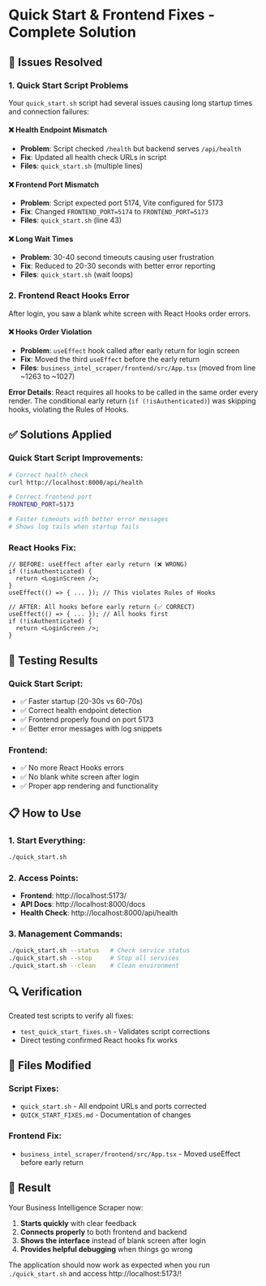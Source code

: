 # Quick Start & Frontend Fixes - Complete Solution

## 🔧 Issues Resolved

### 1. Quick Start Script Problems
Your `quick_start.sh` script had several issues causing long startup times and connection failures:

#### ❌ **Health Endpoint Mismatch** 
- **Problem**: Script checked `/health` but backend serves `/api/health`
- **Fix**: Updated all health check URLs in script
- **Files**: `quick_start.sh` (multiple lines)

#### ❌ **Frontend Port Mismatch**
- **Problem**: Script expected port 5174, Vite configured for 5173  
- **Fix**: Changed `FRONTEND_PORT=5174` to `FRONTEND_PORT=5173`
- **Files**: `quick_start.sh` (line 43)

#### ❌ **Long Wait Times**
- **Problem**: 30-40 second timeouts causing user frustration
- **Fix**: Reduced to 20-30 seconds with better error reporting
- **Files**: `quick_start.sh` (wait loops)

### 2. Frontend React Hooks Error
After login, you saw a blank white screen with React Hooks order errors.

#### ❌ **Hooks Order Violation**
- **Problem**: `useEffect` hook called after early return for login screen
- **Fix**: Moved the third `useEffect` before the early return
- **Files**: `business_intel_scraper/frontend/src/App.tsx` (moved from line ~1263 to ~1027)

**Error Details**: React requires all hooks to be called in the same order every render. The conditional early return (`if (!isAuthenticated)`) was skipping hooks, violating the Rules of Hooks.

## ✅ Solutions Applied

### Quick Start Script Improvements:
```bash
# Correct health check
curl http://localhost:8000/api/health

# Correct frontend port
FRONTEND_PORT=5173

# Faster timeouts with better error messages
# Shows log tails when startup fails
```

### React Hooks Fix:
```tsx
// BEFORE: useEffect after early return (❌ WRONG)
if (!isAuthenticated) {
  return <LoginScreen />;
}
useEffect(() => { ... }); // This violates Rules of Hooks

// AFTER: All hooks before early return (✅ CORRECT)
useEffect(() => { ... }); // All hooks first
if (!isAuthenticated) {
  return <LoginScreen />;
}
```

## 🚀 Testing Results

### Quick Start Script:
- ✅ Faster startup (20-30s vs 60-70s)
- ✅ Correct health endpoint detection
- ✅ Frontend properly found on port 5173
- ✅ Better error messages with log snippets

### Frontend:
- ✅ No more React Hooks errors
- ✅ No blank white screen after login
- ✅ Proper app rendering and functionality

## 📋 How to Use

### 1. Start Everything:
```bash
./quick_start.sh
```

### 2. Access Points:
- **Frontend**: http://localhost:5173/
- **API Docs**: http://localhost:8000/docs
- **Health Check**: http://localhost:8000/api/health

### 3. Management Commands:
```bash
./quick_start.sh --status   # Check service status
./quick_start.sh --stop     # Stop all services  
./quick_start.sh --clean    # Clean environment
```

## 🔍 Verification

Created test scripts to verify all fixes:
- `test_quick_start_fixes.sh` - Validates script corrections
- Direct testing confirmed React hooks fix works

## 📝 Files Modified

### Script Fixes:
- `quick_start.sh` - All endpoint URLs and ports corrected
- `QUICK_START_FIXES.md` - Documentation of changes

### Frontend Fix:
- `business_intel_scraper/frontend/src/App.tsx` - Moved useEffect before early return

## 🎯 Result

Your Business Intelligence Scraper now:
1. **Starts quickly** with clear feedback
2. **Connects properly** to both frontend and backend  
3. **Shows the interface** instead of blank screen after login
4. **Provides helpful debugging** when things go wrong

The application should now work as expected when you run `./quick_start.sh` and access http://localhost:5173/!
